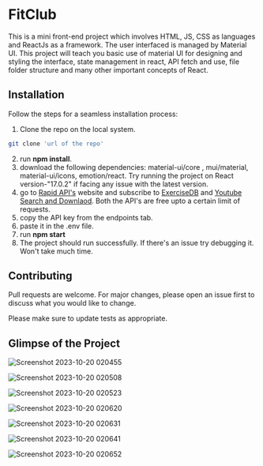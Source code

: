# FitClub

This is a mini front-end project which involves HTML, JS, CSS as languages and ReactJs as a framework. The user interfaced is managed by Material UI.
This project will teach you basic use of material UI for designing and styling the interface, state management in react, API fetch and use, file folder structure and many other important concepts of React.

## Installation

Follow the steps for a seamless installation process:                     
1) Clone the repo on the local system.

```bash
git clone 'url of the repo'
```
2) run **npm install**.
3) download the following dependencies: material-ui/core , mui/material, material-ui/icons, emotion/react. Try running the project on React version-"17.0.2" if facing any issue with the latest version.
4) go to [Rapid API's](https://rapidapi.com/) website and subscribe to [ExerciseDB](https://rapidapi.com/justin-WFnsXH_t6/api/exercisedb) and [Youtube Search and Downlaod](https://rapidapi.com/h0p3rwe/api/youtube-search-and-download/). Both the API's are free upto a certain limit of requests.
5) copy the API key from the endpoints tab.
6) paste it in the .env file.
7) run **npm start**
8) The project should run successfully. If there's an issue try debugging it. Won't take much time.



## Contributing

Pull requests are welcome. For major changes, please open an issue first
to discuss what you would like to change.

Please make sure to update tests as appropriate.
 
## Glimpse of the Project
![Screenshot 2023-10-20 020455](https://github.com/codrrk08/fitness_app/assets/95128123/fe9de3b9-8e35-4f0f-9d25-34e201a84d54)

![Screenshot 2023-10-20 020508](https://github.com/codrrk08/fitness_app/assets/95128123/e50a1092-add0-47ca-9fd0-85b32bcc56a9)

![Screenshot 2023-10-20 020523](https://github.com/codrrk08/fitness_app/assets/95128123/94731014-5d77-43ca-8ea9-c9f8d4e8767f)

![Screenshot 2023-10-20 020620](https://github.com/codrrk08/fitness_app/assets/95128123/ff1ec02b-c737-4829-85ed-d4ea367c40ad)

![Screenshot 2023-10-20 020631](https://github.com/codrrk08/fitness_app/assets/95128123/bd53a258-9501-4a31-a74a-a877994018cd)

![Screenshot 2023-10-20 020641](https://github.com/codrrk08/fitness_app/assets/95128123/db5088db-70de-4e54-963e-4db183e14813)

![Screenshot 2023-10-20 020652](https://github.com/codrrk08/fitness_app/assets/95128123/b085455b-f596-48f2-86dc-361e5859f014)
